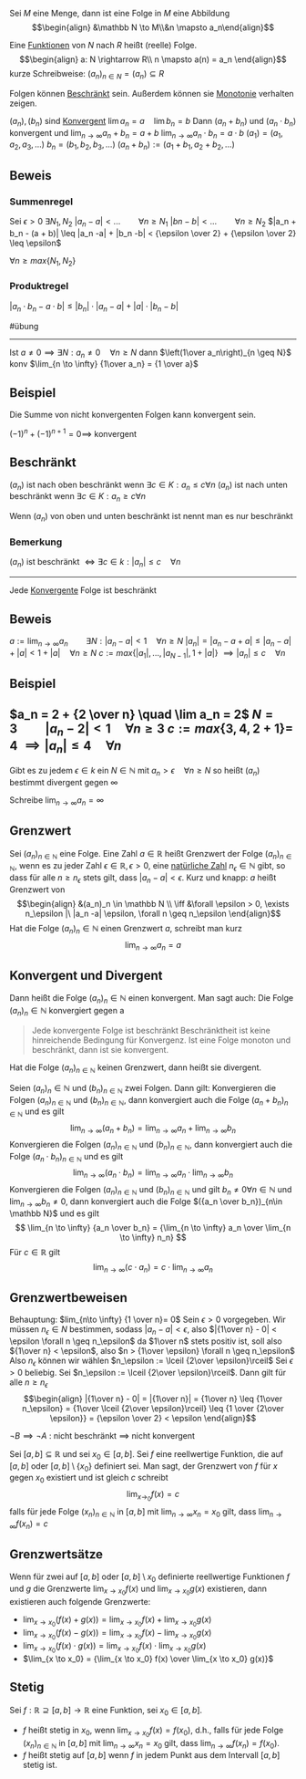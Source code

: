 Sei $M$ eine Menge, dann ist eine Folge in $M$  eine Abbildung
$$\begin{align}
&\mathbb N \to M\\&n \mapsto a_n\end{align}$$

Eine [Funktionen](Mathe/Funktionen.md) von $N$ nach $R$ heißt (reelle) Folge.
$$\begin{align}
a: N \rightarrow R\\
n \mapsto a(n) = a_n
\end{align}$$kurze Schreibweise: $(a_n)_{n \in N} = (a_n) \subseteq R$

Folgen können [Beschränkt](Schranken.md) sein.
Außerdem können sie [Monotonie](Funktionen.md#Monotonie) verhalten zeigen.



$(a_n), (b_n)$ sind [Konvergent](Konvergenz.md)
$\lim a_n = a \quad \lim b_n = b$
Dann $(a_n + b_n)$ und $(a_n \cdot b_n)$ konvergent
und 
$\lim_{n\to\infty} a_n + b_n = a+b$
$\lim_{n\to\infty} a_n \cdot b_n = a \cdot b$
$(a_1) = (a_1 , a_2, a_3, ...)$
$b_n = (b_1, b_2, b_3, ...)$
$(a_n + b_n) := (a_1 + b_1, a_2 + b_2, ...)$

## Beweis
### Summenregel
Sei $\epsilon > 0$
$\exists N_1, N_2$
$|a_n -a| < ... \qquad\forall n \geq N_1$
$|bn - b| < ... \qquad \forall n \geq N_2$
$|a_n + b_n - (a + b)| \leq |a_n -a| + |b_n -b| < {\epsilon \over 2} + {\epsilon \over 2} \leq \epsilon$

$\forall n \geq max\{N_1, N_2\}$

### Produktregel

$|a_n \cdot b_n - a \cdot b| \leq |b_n| \cdot |a_n - a| + |a| \cdot |b_n - b|$


#übung 

---

Ist $a\not = 0 \implies \exists N : a_n \not = 0 \quad\forall n \geq N$
dann $\left(1\over a_n\right)_{n \geq N}$
konv $\lim_{n \to \infty} {1\over a_n} = {1 \over a}$

## Beispiel

Die Summe von nicht konvergenten Folgen kann konvergent sein.

$(-1)^n + (-1)^{n+1} = 0 \implies$ konvergent

## Beschränkt
$(a_n)$ ist nach oben beschränkt wenn $\exists c \in K : a_n \leq c \forall n$
$(a_n)$ ist nach unten beschränkt wenn $\exists c \in K : a_n \geq c \forall n$

Wenn $(a_n)$ von oben und unten beschränkt ist nennt man es nur beschränkt

### Bemerkung

$(a_n)$ ist beschränkt $\iff \exists c \in k : |a_n| \leq c \quad \forall n$

---

Jede [Konvergente](Konvergenz.md) Folge ist beschränkt

## Beweis

$a := \lim_{n \to \infty} a_n\qquad \exists N : |a_n -a|< 1\quad \forall n \geq N$
$|a_n| = |a_n - a +a| \leq |a_n -a| + |a| < 1+|a| \quad \forall n \geq N$
$c:= max\{|a_1|,..., |a_{N-1}|, 1+|a|\}$
$\implies |a_n| \leq c \quad \forall n$

## Beispiel

$a_n = 2 + {2 \over n} \quad \lim a_n = 2$
$N = 3\qquad |a_n - 2| < 1 \quad \forall n\geq 3$
$c := max\{3, 4, 2 + 1\}=$ 4
$\implies |a_n| \leq 4 \quad\forall n$
---

Gibt es zu jedem $\epsilon\in k$ ein $N \in \mathbb N$ mit $a_n > \epsilon\quad\forall n \geq N$ so heißt $(a_n)$ bestimmt divergent gegen $\infty$

Schreibe $\lim_{n\to\infty} a_n = \infty$


## Grenzwert
Sei $(a_n)_{n\in \mathbb{N}}$ eine Folge.
Eine Zahl $a \in \mathbb{R}$ heißt Grenzwert der Folge $(a_n)_{n \in \mathbb N}$, wenn es zu jeder Zahl $\epsilon \in \mathbb R, \epsilon > 0$, eine [natürliche Zahl](Natürliche%20Zahlen.md) $n_\epsilon \in \mathbb N$ gibt, so dass für alle $n \geq n_\epsilon$ stets gilt, dass $|a_n - a| < \epsilon$. Kurz und knapp:
$a$ heißt Grenzwert von $$\begin{align}
&(a_n)_n \in \mathbb N \\
\iff &\forall \epsilon > 0, \exists n_\epsilon |\ |a_n -a| \epsilon, \forall n \geq n_\epsilon
\end{align}$$
Hat die Folge $(a_n)_n \in \mathbb N$ einen Grenzwert $a$, schreibt man kurz 
$$\lim_{ n \to \infty } a_n = a$$

## Konvergent und Divergent
Dann heißt die Folge $(a_n)_n\in \mathbb N$ einen konvergent.
Man sagt auch: Die Folge $(a_n)_n\in \mathbb N$ konvergiert gegen a
> Jede konvergente Folge ist beschränkt
> Beschränktheit ist keine hinreichende Bedingung für Konvergenz.
> Ist eine Folge monoton und beschränkt, dann ist sie konvergent.

Hat die Folge $(a_n)_{n\in \mathbb N}$ keinen Grenzwert, dann heißt sie divergent.

Seien $(a_n)_n{\in \mathbb N}$ und $(b_n)_{n\in\mathbb N}$ zwei Folgen. Dann gilt:
Konvergieren die Folgen $(a_n)_{n \in \mathbb N}$ und $(b_n)_{n \in \mathbb N}$, dann konvergiert auch die Folge $(a_n + b_n)_{n \in \mathbb N}$ und es gilt
$$\lim_{n \to \infty}(a_n + b_n) = \lim_{n \to \infty} a_n + \lim_{n \to \infty} b_n$$
Konvergieren die Folgen $(a_n)_{n \in \mathbb N}$ und $(b_n)_{n \in \mathbb N}$, dann konvergiert auch die Folge $(a_n \cdot b_n)_{n \in \mathbb N}$ und es gilt
$$\lim_{n \to \infty}(a_n \cdot b_n) = \lim_{n \to \infty} a_n \cdot \lim_{n \to \infty} b_n$$
Konvergieren die Folgen $(a_n)_{n \in \mathbb N}$ und $(b_n)_{n \in \mathbb N}$ und gilt $b_n \not = 0 \forall n \in \mathbb N$ und $\lim_{n \to \infty} b_n \not = 0$, dann konvergiert auch die Folge $({a_n \over b_n})_{n\in \mathbb N}$ und es gilt
$$
\lim_{n \to \infty} {a_n \over b_n} = {\lim_{n \to \infty} a_n \over \lim_{n \to \infty} n_n}
$$
Für $c \in \mathbb R$ gilt
$$\lim_{n\to\infty}(c\cdot a_n) = c \cdot \lim_{n\to\infty} a_n$$
## Grenzwertbeweisen
Behauptung: $lim_{n\to \infty} {1 \over n}= 0$
Sein $\epsilon > 0$ vorgegeben. Wir müssen $n_\epsilon \in N$ bestimmen, sodass $|a_n -a| < \epsilon$, also $|{1\over n} - 0| < \epsilon \forall n \geq n_\epsilon$
da $1\over n$ stets positiv ist, soll also ${1\over n} < \epsilon$, also $n > {1\over \epsilon} \forall n \geq n_\epsilon$
Also $n_\epsilon$ können wir wählen $n_\epsilon := \lceil {2\over \epsilon}\rceil$
Sei $\epsilon > 0$ beliebig. Sei $n_\epsilon := \lceil {2\over \epsilon}\rceil$. Dann gilt
für alle $n \geq n_\epsilon$
$$\begin{align}
|{1\over n} - 0| = |{1\over n}| = {1\over n} \leq {1\over n_\epsilon} = {1\over \lceil {2\over \epsilon}\rceil} \leq {1 \over {2\over \epsilon}} = {\epsilon \over 2} < \epsilon
\end{align}$$

$\neg B \implies \neg A$ : nicht beschränkt $\implies$ nicht konvergent

Sei $[a,b] \subseteq \mathbb R$ und sei $x_0 \in [a,b]$.
Sei $f$ eine reellwertige Funktion, die auf $[a, b]$ oder $[a,b] \setminus \{x_0\}$ definiert sei.
Man sagt, der Grenzwert von $f$ für $x$ gegen $x_0$ existiert und ist gleich $c$ schreibt $$\lim_{x \to_0} f(x) = c$$
falls für jede Folge $(x_n)_{n \in \mathbb N}$ in $[a, b]$ mit $\lim_{n \to \infty}x_n = x_0$ gilt, dass $\lim_{n\to \infty}f(x_n) = c$

## Grenzwertsätze
Wenn für zwei auf $[a, b]$ oder $[a, b] \setminus {x_0}$ definierte reellwertige Funktionen $f$ und $g$ die Grenzwerte $\lim_{x\to x_0} f(x)$ und  $\lim_{x\to x_0} g(x)$ existieren, dann existieren auch folgende Grenzwerte:
- $\lim_{x\to x_0}(f(x) + g(x)) = \lim_{x\to x_0} f(x) +\lim_{x\to x_0} g(x)$ 
- $\lim_{x\to x_0}(f(x) - g(x)) = \lim_{x\to x_0} f(x) -\lim_{x\to x_0} g(x)$ 
- $\lim_{x\to x_0}(f(x) \cdot g(x)) = \lim_{x\to x_0} f(x) \cdot\lim_{x\to x_0} g(x)$ 
- $\lim_{x \to x_0} = {\lim_{x \to x_0} f(x) \over \lim_{x \to x_0} g(x)}$

## Stetig
Sei $f: \mathbb R \supseteq [a, b] \to \mathbb R$ eine Funktion, sei $x_0 \in [a, b]$.
- $f$ heißt stetig in $x_0$, wenn $\lim_{x \to x_0}f(x) = f(x_0)$, d.h., falls für jede Folge $(x_n)_{n \in \mathbb N}$ in $[a, b]$ mit $\lim_{n \to \infty} x_n = x_0$ gilt, dass $\lim_{n \to \infty} f(x_n) = f(x_0)$.
- $f$ heißt stetig auf $[a, b]$ wenn $f$ in jedem Punkt aus dem Intervall $[a, b]$ stetig ist.